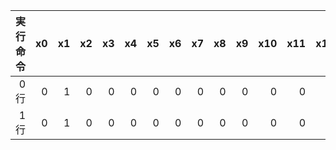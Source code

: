 | 実行命令|x0  | x1  | x2  | x3  | x4  | x5  | x6  | x7  | x8  | x9  | x10 | x11 | x12 | x13 | x14 | x15 | x16 | x17 | x18 | x19 | x20 | x21 | x22 | x23 | x24 | x25 | x26 | x27 | x28 | x29 | x30 | x31 | 
|---:|---:|---:|---:|---:|---:|---:|---:|---:|---:|---:|---:|---:|---:|---:|---:|---:|---:|---:|---:|---:|---:|---:|---:|---:|---:|---:|---:|---:|---:|---:|---:|---:|
| 0行|  0 |   1 |   0 |   0 |   0 |   0 |   0 |   0 |   0 |   0 |   0 |   0 |   0 |   0 |   0 |   0 |   0 |   0 |   0 |   0 |   0 |   0 |   0 |   0 |   0 |   0 |   0 |   0 |   0 |   0 |   0 |   0 | 
| 1行|  0 |   1 |   0 |   0 |   0 |   0 |   0 |   0 |   0 |   0 |   0 |   0 |   0 |   0 |   0 |   0 |   0 |   0 |   0 |   0 |   0 |   0 |   0 |   0 |   0 |   0 |   0 |   0 |   0 |   0 |   0 |   0 | 
